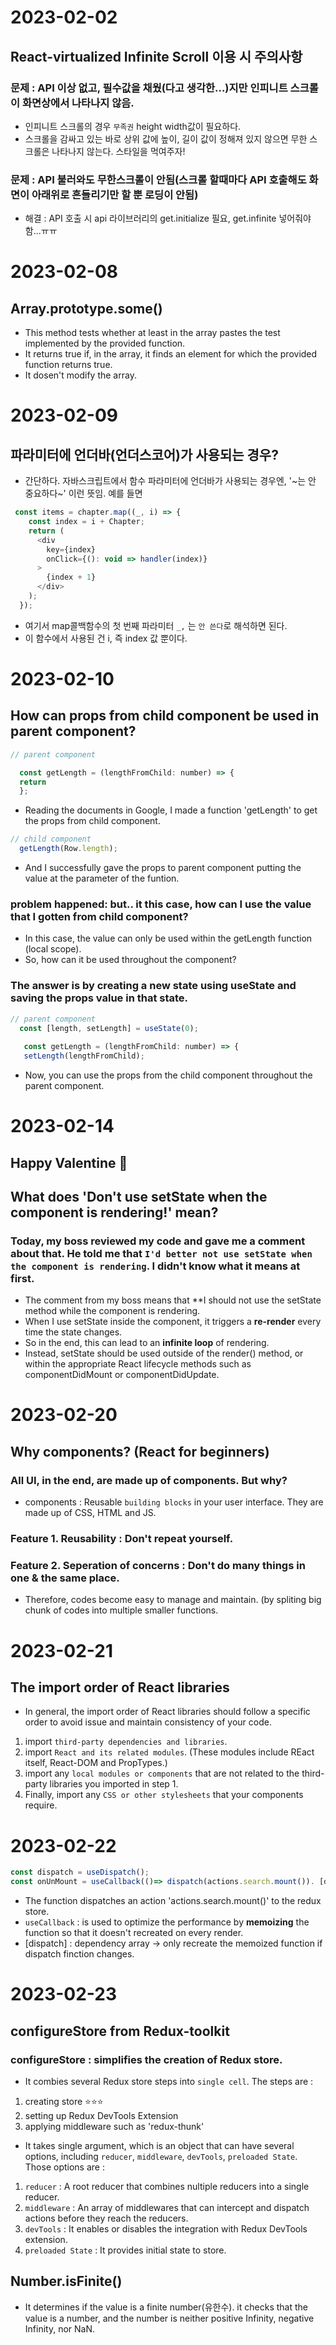 # 2023-02-02
## React-virtualized Infinite Scroll 이용 시 주의사항
### 문제 : API 이상 없고, 필수값을 채웠(다고 생각한...)지만 인피니트 스크롤이 화면상에서 나타나지 않음.
- 인피니트 스크롤의 경우 `무족권` height width값이 필요하다.
- 스크롤을 감싸고 있는 바로 상위 값에 높이, 길이 값이 정해져 있지 않으면 무한 스크롤은 나타나지 않는다. 스타일을 먹여주자!
### 문제 : API 불러와도 무한스크롤이 안됨(스크롤 할때마다 API 호출해도 화면이 아래위로 흔들리기만 할 뿐 로딩이 안됨)
- 해결 : API 호출 시 api 라이브러리의 get.initialize 필요, get.infinite 넣어줘야 함...ㅠㅠ

# 2023-02-08 
## Array.prototype.some()
- This method tests whether at least in the array pastes the test implemented by the provided function.
- It returns true if, in the array, it finds an element for which the provided function returns true.
- It dosen't modify the array.

# 2023-02-09
## 파라미터에 언더바(언더스코어)가 사용되는 경우?
- 간단하다. 자바스크립트에서 함수 파라미터에 언더바가 사용되는 경우엔, '~는 안 중요하다~' 이런 뜻임. 예를 들면
```js
 const items = chapter.map((_, i) => {
    const index = i + Chapter;
    return (
      <div
        key={index}
        onClick={(): void => handler(index)}
      >
        {index + 1}
      </div>
    );
  });
```
- 여기서 map콜백함수의 첫 번째 파라미터 `_,` 는  `안 쓴다`로 해석하면 된다. 
- 이 함수에서 사용된 건 i, 즉 index 값 뿐이다.

# 2023-02-10
## How can props from child component be used in parent component?
```js
// parent component

  const getLength = (lengthFromChild: number) => {
  return 
  };
```
- Reading the documents in Google, I made a function 'getLength' to get the props from child component. 

```js
// child component
  getLength(Row.length);
```
- And I successfully gave the props to parent component putting the value at the parameter of the funtion.

### problem happened: but.. it this case, how can I use the value that I gotten from child component?

- In this case, the value can only be used within the getLength function (local scope). 
- So, how can it be used throughout the component? 


### The answer is by creating a new state using useState and saving the props value in that state.
```js
// parent component
  const [length, setLength] = useState(0);
    
   const getLength = (lengthFromChild: number) => {
   setLength(lengthFromChild);
```
- Now, you can use the props from the child component throughout the parent component.



# 2023-02-14
## Happy Valentine 🍫 
## What does 'Don't use setState when the component is rendering!' mean?
### Today, my boss reviewed my code and gave me a comment about that. He told me that `I'd better not use setState when the component is rendering`. I didn't know what it means at first. 
- The comment from my boss means that **I should not use the setState method while the component is rendering. 
- When I use setState inside the component, it triggers a **re-render** every time the state changes.
- So in the end, this can lead to an **infinite loop** of rendering.
- Instead, setState should be used outside of the render() method, or within the appropriate React lifecycle methods such as componentDidMount or componentDidUpdate.

# 2023-02-20
## Why components? (React for beginners)
### All UI, in the end, are made up of components. But why?
- components : Reusable `building blocks` in your user interface. They are made up of CSS, HTML and JS.
### Feature 1. Reusability : Don't repeat yourself. 
### Feature 2. Seperation of concerns : Don't do many things in one & the same place. 
- Therefore, codes become easy to manage and maintain. (by spliting big chunk of codes into multiple smaller functions.

# 2023-02-21
## The import order of React libraries
- In general, the import order of React libraries should follow a specific order to avoid issue and maintain consistency of your code.
1) import `third-party dependencies and libraries`.
2) import `React and its related modules`. (These modules include REact itself, React-DOM and PropTypes.)
3) import any `local modules or components` that are not related to the third-party libraries you imported in step 1.
4) Finally, import any `CSS or other stylesheets` that your components require.


# 2023-02-22
```js
const dispatch = useDispatch();
const onUnMount = useCallback(()=> dispatch(actions.search.mount()). [dispatch]);
```
- The function dispatches an action 'actions.search.mount()' to the redux store.
- `useCallback` : is used to optimize the performance by **memoizing** the function so that it doesn't recreated on every render.
- [dispatch] : dependency array -> only recreate the memoized function if dispatch finction changes.

# 2023-02-23
## configureStore from Redux-toolkit
### configureStore : simplifies the creation of Redux store.
- It combies several Redux store steps into `single cell`.
The steps are : 
1) creating store ⭐⭐⭐
2) setting up Redux DevTools Extension
3) applying middleware such as 'redux-thunk'

- It takes single argument, which is an object that can have several options, including `reducer`, `middleware`, `devTools`, `preloaded State`.
Those options are : 
1) `reducer` : A root reducer that combines nultiple reducers into a single reducer.
2) `middleware` : An array of middlewares that can intercept and dispatch actions before they reach the reducers.
3) `devTools` : It enables or disables the integration with Redux DevTools extension.
4) `preloaded State` : It provides initial state to store.

## Number.isFinite()
- It determines if the value is a finite number(유한수). it checks that the value is a number, and the number is neither positive Infinity, negative Infinity, nor NaN.
